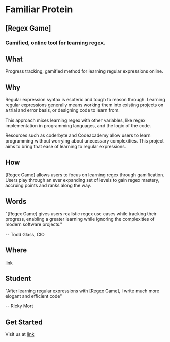 # Familiar Protein

## [Regex Game]

### Gamified, online tool for learning regex.

## What
  Progress tracking, gamified method for learning regular expressions online.

## Why
  Regular expression syntax is esoteric and tough to reason through. Learning
regular expressions generally means working them into existing projects on a trial and error
basis, or designing code to learn from.

  This approach mixes learning regex with other variables, like regex implementation in 
programming languages, and the logic of the code. 

  Resources such as coderbyte and Codeacademy allow users to learn programming without
worrying about unecessary complexities. This project aims to bring that ease of learning
to regular expressions. 

## How
  [Regex Game] allows users to focus on learning regex through gamification. Users play through
an ever expanding set of levels to gain regex mastery, accruing points and ranks along the way.

## Words
  "[Regex Game] gives users realistic regex use cases while tracking their progress, enabling
a greater learning while ignoring the complexities of modern software projects."

  -- Todd Glass, CIO
## Where
  [link](url)

## Student
  "After learning regular expressions with [Regex Game], I write much more elogant and efficient
code"

  -- Ricky Mort
## Get Started
 Visit us at [link](link)  
